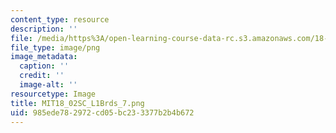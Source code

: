 ```yaml
---
content_type: resource
description: ''
file: /media/https%3A/open-learning-course-data-rc.s3.amazonaws.com/18-02sc-multivariable-calculus-fall-2010/985ede782972cd05bc233377b2b4b672_MIT18_02SC_L1Brds_7.png
file_type: image/png
image_metadata:
  caption: ''
  credit: ''
  image-alt: ''
resourcetype: Image
title: MIT18_02SC_L1Brds_7.png
uid: 985ede78-2972-cd05-bc23-3377b2b4b672
---
```

